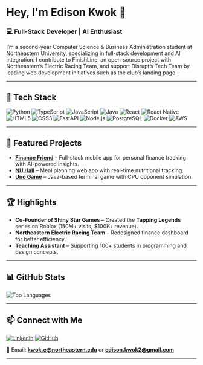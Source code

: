# Hey, I'm Edison Kwok 👋

### 💻 Full-Stack Developer | AI Enthusiast  
I’m a second-year Computer Science & Business Administration student at Northeastern University, specializing in full-stack development and AI integration. I contribute to FinishLine, an open-source project with Northeastern’s Electric Racing Team, and support Disrupt’s Tech Team by leading web development initiatives such as the club’s landing page.

---

## 🔧 Tech Stack
![Python](https://img.shields.io/badge/Python-3776AB?style=for-the-badge&logo=python&logoColor=white)
![TypeScript](https://img.shields.io/badge/TypeScript-007ACC?style=for-the-badge&logo=typescript&logoColor=white)
![JavaScript](https://img.shields.io/badge/JavaScript-F7DF1E?style=for-the-badge&logo=javascript&logoColor=black)
![Java](https://img.shields.io/badge/Java-ED8B00?style=for-the-badge&logo=openjdk&logoColor=white)
![React](https://img.shields.io/badge/React-20232A?style=for-the-badge&logo=react&logoColor=61DAFB)
![React Native](https://img.shields.io/badge/React_Native-20232A?style=for-the-badge&logo=react&logoColor=61DAFB)
![HTML5](https://img.shields.io/badge/HTML5-E34F26?style=for-the-badge&logo=html5&logoColor=white)
![CSS3](https://img.shields.io/badge/CSS3-1572B6?style=for-the-badge&logo=css3&logoColor=white)
![FastAPI](https://img.shields.io/badge/FastAPI-009688?style=for-the-badge&logo=fastapi&logoColor=white)
![Node.js](https://img.shields.io/badge/Node.js-43853D?style=for-the-badge&logo=node.js&logoColor=white)
![PostgreSQL](https://img.shields.io/badge/PostgreSQL-316192?style=for-the-badge&logo=postgresql&logoColor=white)
![Docker](https://img.shields.io/badge/Docker-2496ED?style=for-the-badge&logo=docker&logoColor=white)
![AWS](https://img.shields.io/badge/AWS-232F3E?style=for-the-badge&logo=amazon-aws&logoColor=white)

---

## 📌 Featured Projects
- **[Finance Friend](https://github.com/EddieTheEgg/FINA-Advisor-App)** – Full-stack mobile app for personal finance tracking with AI-powered insights.  
- **[NU Hall](https://github.com/EddieTheEgg/NU-Hall)** – Meal planning web app with real-time nutritional tracking.  
- **[Uno Game](https://github.com/EddieTheEgg/Uno)** – Java-based terminal game with CPU opponent simulation.  

---

## 🏆 Highlights
- **Co-Founder of Shiny Star Games** – Created the **Tapping Legends** series on Roblox (150M+ visits, $100K+ revenue).  
- **Northeastern Electric Racing Team** – Redesigned finance dashboard for better efficiency.  
- **Teaching Assistant** – Supporting 100+ students in programming and design concepts.  

---

## 📊 GitHub Stats
![Top Languages](https://github-readme-stats.vercel.app/api/top-langs/?username=EddieTheEgg&layout=compact&theme=default)

---

## 📫 Connect with Me
[![LinkedIn](https://img.shields.io/badge/LinkedIn-0077B5?style=for-the-badge&logo=linkedin&logoColor=white)](https://www.linkedin.com/in/edison-kwok8/)
[![GitHub](https://img.shields.io/badge/GitHub-100000?style=for-the-badge&logo=github&logoColor=white)](https://github.com/EddieTheEgg)

📧 Email: **kwok.e@northeastern.edu** or **edison.kwok2@gmail.com**

---
